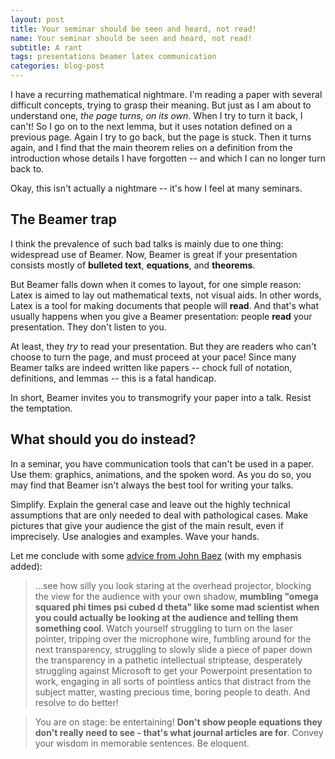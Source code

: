 ```yaml
---
layout: post
title: Your seminar should be seen and heard, not read!
name: Your seminar should be seen and heard, not read!
subtitle: A rant
tags: presentations beamer latex communication
categories: blog-post
---
```


I have a recurring mathematical nightmare.  I'm reading a paper with several difficult concepts, trying to grasp their meaning.  But just as I am about to understand one, *the page turns, on its own*.  When I try to turn it back, I can't!  So I go on to the next lemma, but it uses notation defined on a previous page.  Again I try to go back, but the page is stuck.  Then it turns again, and I find that the main theorem relies on a definition from the introduction whose details I have forgotten -- and which I can no longer turn back to.

Okay, this isn't actually a nightmare -- it's how I feel at many seminars.

## The Beamer trap
I think the prevalence of such bad talks is mainly due to one thing: widespread use of Beamer.  Now,
 Beamer is great if your presentation consists mostly of **bulleted text**, **equations**, and **theorems**.

But Beamer falls down when it comes to layout, for one simple reason: Latex is aimed to lay out mathematical texts, not visual aids.  In other words, Latex is a tool for making documents that people will **read**.  And that's what usually happens when you give a Beamer presentation: people **read** your presentation.  They don't listen to you.

At least, they *try* to read your presentation.  But they are readers who can't choose to turn the page, and must proceed at your pace!  Since many Beamer talks are indeed written like papers -- chock full of notation, definitions, and lemmas --  this is a fatal handicap.

In short, Beamer invites you to transmogrify your paper into a talk.  Resist the temptation.

## What should you do instead?

In a seminar, you have communication tools that can't be used in a paper.  Use them: graphics, animations, and the spoken word.  As you do so, you may find that Beamer isn't always the best tool for writing your talks.

Simplify.  Explain the general case and leave out the highly technical assumptions that are only needed to deal with pathological cases.  Make pictures that give your audience the gist of the main result, even if imprecisely.  Use analogies and examples.  Wave your hands.

Let me conclude with some [advice from John Baez](http://math.ucr.edu/home/baez/advice.html) (with my emphasis added):

>...see how silly you look staring at the overhead projector, blocking the view for the audience with your own shadow, **mumbling "omega squared phi times psi cubed d theta" like some mad scientist when you could actually be looking at the audience and telling them something cool**. Watch yourself struggling to turn on the laser pointer, tripping over the microphone wire, fumbling around for the next transparency, struggling to slowly slide a piece of paper down the transparency in a pathetic intellectual striptease, desperately struggling against Microsoft to get your Powerpoint presentation to work, engaging in all sorts of pointless antics that distract from the subject matter, wasting precious time, boring people to death. And resolve to do better!

>You are on stage: be entertaining! **Don't show people equations they don't really need to see - that's what journal articles are for**. Convey your wisdom in memorable sentences. Be eloquent.
